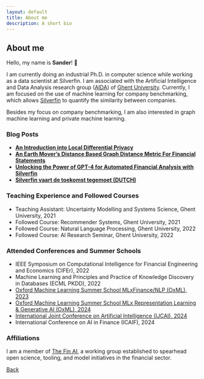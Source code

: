```yaml
---
layout: default
title: About me
description: A short bio
---
```


## About me

Hello, my name is **Sander**! :wave:

I am currently doing an industrial Ph.D. in computer science while working as a data scientist at Silverfin. I am associated with the Artificial Intelligence and Data Analysis research group ([AIDA](https://aida.ugent.be/)) of [Ghent University](https://www.ugent.be/en). Currently, I am focused on the use of machine learning for company benchmarking, which allows [Silverfin](https://www.silverfin.com/) to quantify the similarity between companies. 

Besides my focus on company benchmarking, I am also interested in graph machine learning and private machine learning.

### Blog Posts
- **[An Introduction into Local Differential Privacy](https://medium.com/@sandernoels/an-introduction-into-local-differential-privacy-ecb413f9c9fa)**
- **[An Earth Mover’s Distance Based Graph Distance Metric For Financial Statements](https://medium.com/@sandernoels/an-earth-movers-distance-based-graph-distance-metric-for-financial-statements-1f9ae0594853)**
- **[Unlocking the Power of GPT-4 for Automated Financial Analysis with Silverfin](https://engineering.silverfin.com/unlocking-the-power-of-gpt-4-for-automated-financial-analysis/)**
- **[Silverfin vaart de toekomst tegemoet (DUTCH)](https://www.silverfin.com/nl/resources/silverfin-vaart-de-toekomst-tegemoet)**

### Teaching Experience and Followed Courses
- Teaching Assistant: Uncertainty Modelling and Systems Science, Ghent University, 2021
- Followed Course: Recommender Systems, Ghent University, 2021
- Followed Course: Natural Language Processing, Ghent University, 2022
- Followed Course: AI Research Seminar, Ghent University, 2022

### Attended Conferences and Summer Schools
- IEEE Symposium on Computational Intelligence for Financial Engineering and Economics (CIFEr), 2022 
- Machine Learning and Principles and Practice of Knowledge Discovery in Databases (ECML PKDD), 2022
- [Oxford Machine Learning Summer School MLxFinance/NLP (OxML), 2023](./papers/OxML2023_Certt_Sander_Noels.pdf)
- [Oxford Machine Learning Summer School MLx Representation Learning & Generative AI  (OxML), 2024](./papers/OxML2024_Certt_Sander_Noels.pdf)
- [International Joint Conference on Artificial Intelligence (IJCAI), 2024](./papers/H84922.pdf)
- International Conference on AI in Finance (ICAIF), 2024

### Affiliations
I am a member of [The Fin AI](https://www.thefin.ai/home), a working group established to spearhead open science, tooling, and model initiatives in the financial sector. 

[Back](./)
